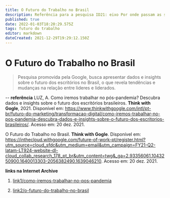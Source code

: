 ```yaml
---
title: O Futuro do Trabalho no Brasil
description: Referência para a pesquisa ID21: eixo Por onde passam as soluções.
published: true
date: 2022-01-03T18:20:29.575Z
tags: futuro do trabalho
editor: markdown
dateCreated: 2021-12-29T19:29:12.150Z
---
```


# O Futuro do Trabalho no Brasil
> Pesquisa promovida pela Google, busca apresentar dados e insights sobre o futuro dos escritórios no Brasil, o que revela tendências e mudanças na relação entre lideres e liderados.

-- 
**referência**
LUZ, A. Como iremos trabalhar no pós-pandemia? Descubra dados e insights sobre o futuro dos escritórios brasileiros. **Think with Gogle**, 2021. Disponível em: https://www.thinkwithgoogle.com/intl/pt-br/futuro-do-marketing/transformacao-digital/como-iremos-trabalhar-no-pos-pandemia-descubra-dados-e-insights-sobre-o-futuro-dos-escritorios-brasileiros/. Acesso em: 20 dez. 2021. 

O Futuro do Trabalho no Brasil. **Think with Gogle**. Disponível em: https://inthecloud.withgoogle.com/future-of-work-pt/register.html?utm_source=cloud_sfdc&utm_medium=email&utm_campaign=FY21-Q2-latam-LT924-website-dl-cloud_collab_research_178_pt_br&utm_content=twg&_ga=2.93356061.1043250900.1640013303-2056382490.1639046210. Acesso em: 20 dez. 2021.

**links na Internet Archive** 

1. [link1/como-iremos-trabalhar-no-pos-pandemia](https://web.archive.org/web/20220103181721/https://www.thinkwithgoogle.com/intl/pt-br/futuro-do-marketing/transformacao-digital/como-iremos-trabalhar-no-pos-pandemia-descubra-dados-e-insights-sobre-o-futuro-dos-escritorios-brasileiros/)

2. [link2/o-futuro-do-trabalho-no-brasil](https://web.archive.org/web/20220103181731/https://inthecloud.withgoogle.com/future-of-work-pt/register.html?_ga=2.93356061.1043250900.1640013303-2056382490.1639046210)

